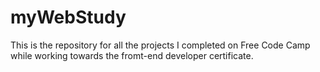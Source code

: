 # myWebStudy
This is the repository for all the projects I completed on Free Code Camp while working towards the fromt-end developer certificate.
